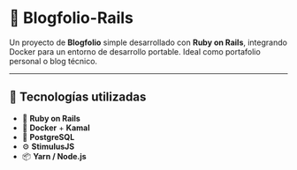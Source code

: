 # 📘 Blogfolio-Rails

Un proyecto de **Blogfolio** simple desarrollado con **Ruby on Rails**, integrando Docker para un entorno de desarrollo portable. Ideal como portafolio personal o blog técnico.

---

## 🧰 Tecnologías utilizadas

- 💎 **Ruby on Rails**
- 🐳 **Docker** + **Kamal**
- 🐘 **PostgreSQL**
- ⚙️ **StimulusJS**
- 📦 **Yarn / Node.js**
